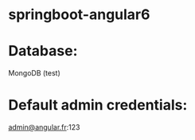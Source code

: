 # springboot-angular6

# Database:
MongoDB (test)

# Default admin credentials:
admin@angular.fr:123
